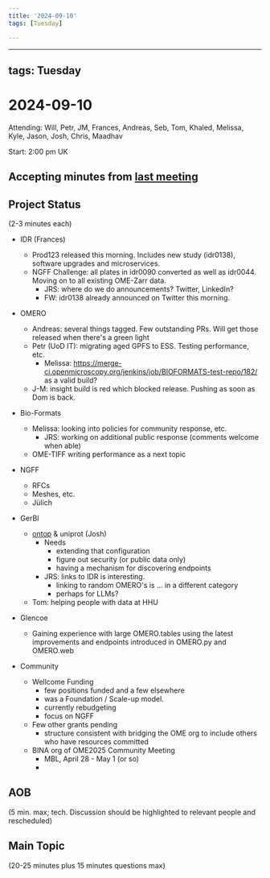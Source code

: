 ```yaml
---
title: '2024-09-10'
tags: [Tuesday]

---
```


---
tags: Tuesday
---

# 2024-09-10

Attending: Will, Petr, JM, Frances, Andreas, Seb, Tom, Khaled, Melissa, Kyle, Jason, Josh, Chris, Maadhav

Start: 2:00 pm UK

## Accepting minutes from [last meeting](https://hackmd.io/team/ome?nav=overview)

## Project Status

(2-3 minutes each)

- IDR (Frances)
  - Prod123 released this morning.  Includes new study (idr0138), software upgrades and microservices.
  - NGFF Challenge: all plates in idr0090 converted as well as idr0044. Moving on to all existing OME-Zarr data.
    - JRS: where do we do announcements? Twitter, LinkedIn?
    - FW: idr0138 already announced on Twitter this morning.

- OMERO
  - Andreas: several things tagged. Few outstanding PRs. Will get those released when there's a green light
  - Petr (UoD IT): migrating aged GPFS to ESS. Testing performance, etc.
    - Melissa: https://merge-ci.openmicroscopy.org/jenkins/job/BIOFORMATS-test-repo/182/ as a valid build?
  - J-M: insight build is red which blocked release. Pushing as soon as Dom is back.

- Bio-Formats
  - Melissa: looking into policies for community response, etc.
    - JRS: working on additional public response (comments welcome when able)
  - OME-TIFF writing performance as a next topic

- NGFF
  - RFCs
  - Meshes, etc.
  - Jülich

- GerBI
  - [ontop](https://github.com/andrawaag/omero-ontop-mappings/blob/main/idr_r2rml.ttl) & uniprot (Josh)
    - Needs
      - extending that configuration
      - figure out security (or public data only)
      - having a mechanism for discovering endpoints
    - JRS: links to IDR is interesting.
      - linking to random OMERO's is ... in a different category
      - perhaps for LLMs?
  - Tom: helping people with data at HHU

- Glencoe
    - Gaining experience with large OMERO.tables using the latest improvements and endpoints introduced in OMERO.py and OMERO.web

- Community 
    - Wellcome Funding
      - few positions funded and a few elsewhere
      - was a Foundation / Scale-up model.
      - currently rebudgeting
      - focus on NGFF
    - Few other grants pending
      - structure consistent with bridging the OME org to include others who have resources committed
    - BINA org of OME2025 Community Meeting 
      - MBL, April 28 - May 1 (or so)
      - 

## AOB

(5 min. max; tech. Discussion should be highlighted to relevant people and rescheduled)

## Main Topic

(20-25 minutes plus 15 minutes questions max)
